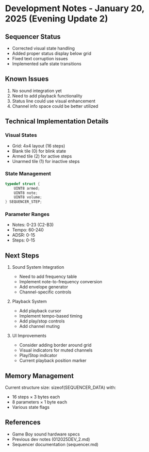 # Development Notes - January 20, 2025 (Evening Update 2)

## Sequencer Status
- Corrected visual state handling
- Added proper status display below grid
- Fixed text corruption issues
- Implemented safe state transitions

## Known Issues
1. No sound integration yet
2. Need to add playback functionality
3. Status line could use visual enhancement
4. Channel info space could be better utilized

## Technical Implementation Details
### Visual States
- Grid: 4x4 layout (16 steps)
- Blank tile (0) for blink state
- Armed tile (2) for active steps
- Unarmed tile (1) for inactive steps

### State Management
```c
typedef struct {
    UINT8 armed;
    UINT8 note;
    UINT8 volume;
} SEQUENCER_STEP;
```

### Parameter Ranges
- Notes: 0-23 (C2-B3)
- Tempo: 60-240
- ADSR: 0-15
- Steps: 0-15

## Next Steps
1. Sound System Integration
   - Need to add frequency table
   - Implement note-to-frequency conversion
   - Add envelope generator
   - Channel-specific controls

2. Playback System
   - Add playback cursor
   - Implement tempo-based timing
   - Add play/stop controls
   - Add channel muting

3. UI Improvements
   - Consider adding border around grid
   - Visual indicators for muted channels
   - Play/Stop indicator
   - Current playback position marker

## Memory Management
Current structure size: sizeof(SEQUENCER_DATA) with:
- 16 steps × 3 bytes each
- 8 parameters × 1 byte each
- Various state flags

## References
- Game Boy sound hardware specs
- Previous dev notes (012025DEV_2.md)
- Sequencer documentation (sequencer.md)